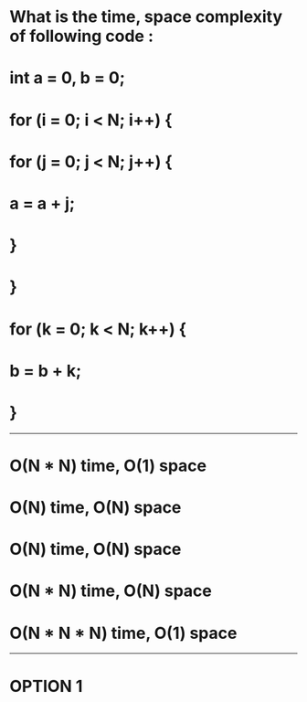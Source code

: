 # What is the time, space complexity of following code :

#    int a = 0, b = 0;    
#    for (i = 0; i < N; i++) {
#        for (j = 0; j < N; j++) {
#           a = a + j;
#        }
#    }
#    for (k = 0; k < N; k++) {
#        b = b + k;
#    } 

------------------------------------------------------------

# O(N * N) time, O(1) space
# O(N) time, O(N) space
# O(N) time, O(N) space
# O(N * N) time, O(N) space
# O(N * N * N) time, O(1) space

_____________________________________________________________

# OPTION 1
